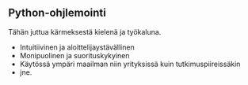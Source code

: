 ## Python-ohjlemointi

Tähän juttua kärmeksestä kielenä ja työkaluna.

- Intuitiivinen ja aloittelijaystävällinen
- Monipuolinen ja suorituskykyinen
- Käytössä ympäri maailman niin yrityksissä kuin tutkimuspiireissäkin
- jne.
